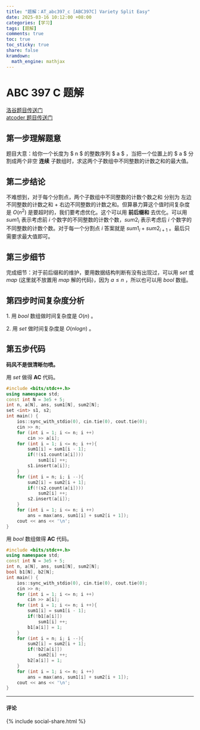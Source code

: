 ```yaml
---
title: "题解：AT_abc397_c [ABC397C] Variety Split Easy"
date: 2025-03-16 10:12:00 +08:00
categories: [学习]
tags: [题解]
comments: true
toc: true
toc_sticky: true
share: false
kramdown:
  math_engine: mathjax
---
```

# ABC 397 C 题解
[洛谷题目传送门](https://www.luogu.com.cn/problem/AT_abc397_c)  
[atcoder 题目传送门](https://atcoder.jp/contests/abc397/tasks/abc397_c)

## 第一步理解题意

题目大意：给你一个长度为 $ n $ 的整数序列 $ a $ ，当把一个位置上的 $ a $ 分割成两个非空 **连续** 子数组时，求这两个子数组中不同整数的计数之和的最大值。

## 第二步结论

不难想到，对于每个分割点，两个子数组中不同整数的计数个数之和 分别为 左边不同整数的计数之和 $+$ 右边不同整数的计数之和。但算暴力算这个值时间复杂度是 $O(n ^ 2)$ 是要超时的，我们要考虑优化。这个可以用 **前后缀和** 去优化。可以用 $sum1 _ {i}$ 表示考虑前 $i$ 个数字的不同整数的计数个数，$sum2 _ {i}$ 表示考虑后 $i$ 个数字的不同整数的计数个数。对于每一个分割点 $i$ 答案就是 $sum1 _ {i} + sum2 _ {i + 1}$ 。最后只需要求最大值即可。

## 第三步细节

完成细节：对于前后缀和的维护，要用数据结构判断有没有出现过，可以用 $set$ 或 $map$ (这里就不放置用 $map$ 解的代码)，因为 $a \le n$ ，所以也可以用 $bool$ 数组。

## 第四步时间复杂度分析

$1.$ 用 $bool$ 数组做时间复杂度是 $O(n)$ 。

$2.$ 用 $set$ 做时间复杂度是 $O(nlog{n})$ 。

## 第五步代码

**码风不是很清晰勿喷。**

用 $set$ 做得 **AC** 代码。
```cpp
#include <bits/stdc++.h>
using namespace std;
const int N = 3e5 + 5;
int n, a[N], ans, sum1[N], sum2[N];
set <int> s1, s2;
int main() {
    ios::sync_with_stdio(0), cin.tie(0), cout.tie(0);
    cin >> n;
    for (int i = 1; i <= n; i ++)
        cin >> a[i];
    for (int i = 1; i <= n; i ++){
        sum1[i] = sum1[i - 1];
        if(!(s1.count(a[i])))
            sum1[i] ++;
        s1.insert(a[i]);
    }
    for (int i = n; i; i --){
        sum2[i] = sum2[i + 1];
        if(!(s2.count(a[i])))
            sum2[i] ++;
        s2.insert(a[i]);
    }
    for (int i = 1; i <= n; i ++)
        ans = max(ans, sum1[i] + sum2[i + 1]);
    cout << ans << '\n';
}
```

用 $bool$ 数组做得 **AC** 代码。


```cpp
#include <bits/stdc++.h>
using namespace std;
const int N = 3e5 + 5;
int n, a[N], ans, sum1[N], sum2[N];
bool b1[N], b2[N];
int main() {
    ios::sync_with_stdio(0), cin.tie(0), cout.tie(0);
    cin >> n;
    for (int i = 1; i <= n; i ++)
        cin >> a[i];
    for (int i = 1; i <= n; i ++){
        sum1[i] = sum1[i - 1];
        if(!b1[a[i]])
            sum1[i] ++;
        b1[a[i]] = 1;
    }
    for (int i = n; i; i --){
        sum2[i] = sum2[i + 1];
        if(!b2[a[i]])
            sum2[i] ++;
        b2[a[i]] = 1;
    }
    for (int i = 1; i <= n; i ++)
        ans = max(ans, sum1[i] + sum2[i + 1]);
    cout << ans << '\n';
}
```

---
<h4 class="page__share-title">评论</h4>

<script src="https://utteranc.es/client.js"
        repo="jsntzth/jsntzth.github.io"
        issue-term="pathname"
        theme="github-dark"
        crossorigin="anonymous"
        async>
</script>

{% include social-share.html %}
















